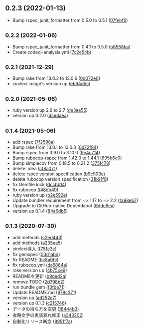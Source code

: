 ## 0.2.3 (2022-01-13)

* Bump rspec_junit_formatter from 0.5.0 to 0.5.1 ([07febf6](https://github.com/yposi/syamei/commit/07febf6))

## <small>0.2.2 (2022-01-06)</small>

* Bump rspec_junit_formatter from 0.4.1 to 0.5.0 ([b8958ba](https://github.com/yposi/syamei/commit/b8958ba))
* Create codeql-analysis.yml ([7c2e54b](https://github.com/yposi/syamei/commit/7c2e54b))

## <small>0.2.1 (2021-12-29)</small>

* Bump rake from 13.0.3 to 13.0.6 ([0d072e0](https://github.com/yposi/syamei/commit/0d072e0))
* circleci image's version up ([eb94d5c](https://github.com/yposi/syamei/commit/eb94d5c))

## <small>0.2.0 (2021-05-06)</small>

* ruby version up 2.6 to 2.7 ([de3ae55](https://github.com/yposi/syamei/commit/de3ae55))
* version up 0.2.0 ([dcedaea](https://github.com/yposi/syamei/commit/dcedaea))

## <small>0.1.4 (2021-05-06)</small>

* add rspec ([7f2598a](https://github.com/yposi/syamei/commit/7f2598a))
* Bump rake from 13.0.1 to 13.0.3 ([0d72f84](https://github.com/yposi/syamei/commit/0d72f84))
* Bump rspec from 3.9.0 to 3.10.0 ([9e4c714](https://github.com/yposi/syamei/commit/9e4c714))
* Bump rubocop-rspec from 1.42.0 to 1.44.1 ([695b6c0](https://github.com/yposi/syamei/commit/695b6c0))
* Bump simplecov from 0.18.5 to 0.21.2 ([375f478](https://github.com/yposi/syamei/commit/375f478))
* delete .idea ([cf8a071](https://github.com/yposi/syamei/commit/cf8a071))
* delete rspec version specification ([b9c903c](https://github.com/yposi/syamei/commit/b9c903c))
* delete rubocop version specification ([31b91f9](https://github.com/yposi/syamei/commit/31b91f9))
* fix Gemfile.lock ([dccbb14](https://github.com/yposi/syamei/commit/dccbb14))
* fix rubocop ([f48db49](https://github.com/yposi/syamei/commit/f48db49))
* ruby version up ([b2e592e](https://github.com/yposi/syamei/commit/b2e592e))
* Update bundler requirement from ~> 1.17 to ~> 2.2 ([fa98eb7](https://github.com/yposi/syamei/commit/fa98eb7))
* Upgrade to GitHub-native Dependabot ([6ddc6ea](https://github.com/yposi/syamei/commit/6ddc6ea))
* version up 0.1.4 ([84a6db5](https://github.com/yposi/syamei/commit/84a6db5))



## <small>0.1.3 (2020-07-30)</small>

* add methods ([c2ed443](https://github.com/yposi/syamei/commit/c2ed443))
* add methods ([a235ea5](https://github.com/yposi/syamei/commit/a235ea5))
* circleci導入 ([f751c3c](https://github.com/yposi/syamei/commit/f751c3c))
* fix gemspec ([03d1abd](https://github.com/yposi/syamei/commit/03d1abd))
* fix README ([bc8a0fe](https://github.com/yposi/syamei/commit/bc8a0fe))
* fix rubocop.yml ([da5864a](https://github.com/yposi/syamei/commit/da5864a))
* rake version up ([4b75ce9](https://github.com/yposi/syamei/commit/4b75ce9))
* READMEを更新 ([b9ded2a](https://github.com/yposi/syamei/commit/b9ded2a))
* remove TODO ([2d798b2](https://github.com/yposi/syamei/commit/2d798b2))
* run bundle gem ([f3fba71](https://github.com/yposi/syamei/commit/f3fba71))
* Update README.md ([978c371](https://github.com/yposi/syamei/commit/978c371))
* version up ([ad252e7](https://github.com/yposi/syamei/commit/ad252e7))
* version up 0.1.3 ([c215746](https://github.com/yposi/syamei/commit/c215746))
* データの持ち方を変更 ([18444b3](https://github.com/yposi/syamei/commit/18444b3))
* 省略文字の実装漏れ修正 ([a343202](https://github.com/yposi/syamei/commit/a343202))
* 自動化リリース断念 ([8951f7a](https://github.com/yposi/syamei/commit/8951f7a))



